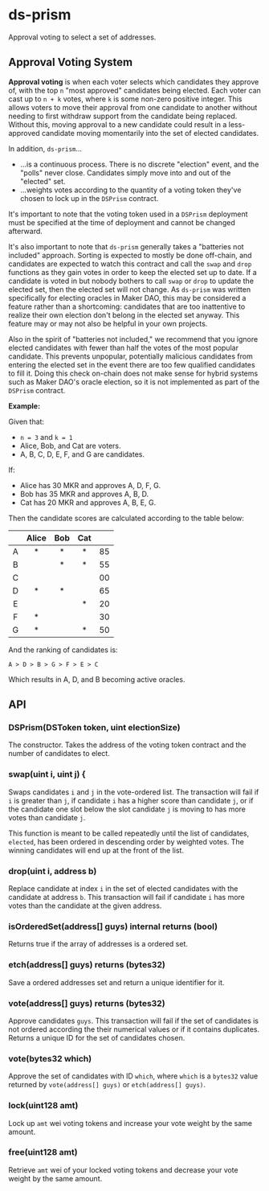 # ds-prism

Approval voting to select a set of addresses.

## Approval Voting System

**Approval voting** is when each voter selects which candidates they approve of,
with the top `n` "most approved" candidates being elected. Each voter can cast
up to `n + k` votes, where `k` is some non-zero positive integer. This allows
voters to move their approval from one candidate to another without needing to
first withdraw support from the candidate being replaced. Without this, moving
approval to a new candidate could result in a less-approved candidate moving
momentarily into the set of elected candidates.

In addition, `ds-prism`...

- ...is a continuous process. There is no discrete "election" event, and the
  "polls" never close. Candidates simply move into and out of the "elected" set.
- ...weights votes according to the quantity of a voting token they've chosen to
  lock up in the `DSPrism` contract.

It's important to note that the voting token used in a `DSPrism` deployment
must be specified at the time of deployment and cannot be changed afterward.

It's also important to note that `ds-prism` generally takes a "batteries not
included" approach. Sorting is expected to mostly be done off-chain, and
candidates are expected to watch this contract and call the `swap` and `drop`
functions as they gain votes in order to keep the elected set up to date. If a
candidate is voted in but nobody bothers to call `swap` or `drop` to update the
elected set, then the elected set will not change. As `ds-prism` was written
specifically for electing oracles in Maker DAO, this may be considered a feature
rather than a shortcoming: candidates that are too inattentive to realize their
own election don't belong in the elected set anyway. This feature may or may not
also be helpful in your own projects.

Also in the spirit of "batteries not included," we recommend that you ignore
elected candidates with fewer than half the votes of the most popular candidate.
This prevents unpopular, potentially malicious candidates from entering the
elected set in the event there are too few qualified candidates to fill it.
Doing this check on-chain does not make sense for hybrid systems such as Maker
DAO's oracle election, so it is not implemented as part of the `DSPrism`
contract.


**Example:**

Given that:

- `n = 3` and `k = 1`
- Alice, Bob, and Cat are voters.
- A, B, C, D, E, F, and G are candidates.

If:

- Alice has 30 MKR and approves A, D, F, G.
- Bob has 35 MKR and approves A, B, D.
- Cat has 20 MKR and approves A, B, E, G.

Then the candidate scores are calculated according to the table below:

|   | Alice | Bob | Cat |    |
|:-:|:-----:|:---:|:---:|----|
| A |   *   |  *  |  *  | 85 |
| B |       |  *  |  *  | 55 |
| C |       |     |     | 00 |
| D |   *   |  *  |     | 65 |
| E |       |     |  *  | 20 |
| F |   *   |     |     | 30 |
| G |   *   |     |  *  | 50 |

And the ranking of candidates is:

```
A > D > B > G > F > E > C
```

Which results in A, D, and B becoming active oracles.


## API

### DSPrism(DSToken token, uint electionSize)

The constructor. Takes the address of the voting token contract and the number
of candidates to elect.


### swap(uint i, uint j) {

Swaps candidates `i` and `j` in the vote-ordered list. The transaction will fail
if `i` is greater than `j`, if candidate `i` has a higher score than candidate
`j`, or if the candidate one slot below the slot candidate `j` is moving to has
more votes than candidate `j`.

This function is meant to be called repeatedly until the list of candidates,
`elected`, has been ordered in descending order by weighted votes. The winning
candidates will end up at the front of the list.


### drop(uint i, address b)

Replace candidate at index `i` in the set of elected candidates with the
candidate at address `b`. This transaction will fail if candidate `i` has more
votes than the candidate at the given address.


### isOrderedSet(address[] guys) internal returns (bool)

Returns true if the array of addresses is a ordered set.


### etch(address[] guys) returns (bytes32)

Save a ordered addresses set and return a unique identifier for it.


### vote(address[] guys) returns (bytes32)

Approve candidates `guys`. This transaction will fail if the set of candidates
is not ordered according the their numerical values or if it contains
duplicates. Returns a unique ID for the set of candidates chosen.


### vote(bytes32 which)

Approve the set of candidates with ID `which`, where `which` is a `bytes32`
value returned by `vote(address[] guys)` or `etch(address[] guys)`.


### lock(uint128 amt)

Lock up `amt` wei voting tokens and increase your vote weight by the same amount.


### free(uint128 amt)

Retrieve `amt` wei of your locked voting tokens and decrease your vote weight by
the same amount.
